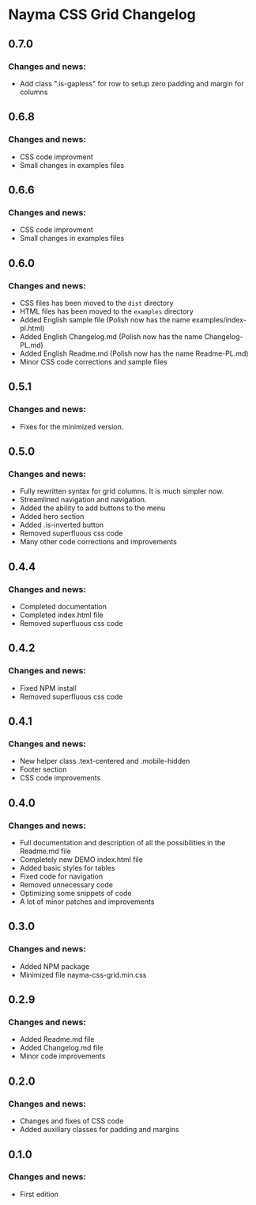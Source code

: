 # Nayma CSS Grid Changelog

## 0.7.0

### Changes and news:

* Add class ".is-gapless" for row to setup zero padding and margin for columns

## 0.6.8

### Changes and news:

* CSS code improvment
* Small changes in examples files

## 0.6.6

### Changes and news:

* CSS code improvment
* Small changes in examples files


## 0.6.0

### Changes and news:

* CSS files has been moved to the `dist` directory
* HTML files has been moved to the `examples` directory
* Added English sample file (Polish now has the name examples/index-pl.html)
* Added English Changelog.md (Polish now has the name Changelog-PL.md)
* Added English Readme.md (Polish now has the name Readme-PL.md)
* Minor CSS code corrections and sample files

## 0.5.1

### Changes and news:

* Fixes for the minimized version.

## 0.5.0

### Changes and news:

* Fully rewritten syntax for grid columns. It is much simpler now.
* Streamlined navigation and navigation.
* Added the ability to add buttons to the menu
* Added hero section
* Added .is-inverted button
* Removed superfluous css code
* Many other code corrections and improvements

## 0.4.4

### Changes and news:

* Completed documentation
* Completed index.html file
* Removed superfluous css code

## 0.4.2

### Changes and news:

* Fixed NPM install
* Removed superfluous css code

## 0.4.1

### Changes and news:

* New helper class .text-centered and .mobile-hidden
* Footer section
* CSS code improvements

## 0.4.0

### Changes and news:

* Full documentation and description of all the possibilities in the Readme.md file
* Completely new DEMO index.html file
* Added basic styles for tables
* Fixed code for navigation
* Removed unnecessary code
* Optimizing some snippets of code
* A lot of minor patches and improvements

## 0.3.0

### Changes and news:

* Added NPM package
* Minimized file nayma-css-grid.min.css

## 0.2.9

### Changes and news:

* Added Readme.md file
* Added Changelog.md file
* Minor code improvements

## 0.2.0

### Changes and news:

* Changes and fixes of CSS code
* Added auxiliary classes for padding and margins

## 0.1.0

### Changes and news:

* First edition